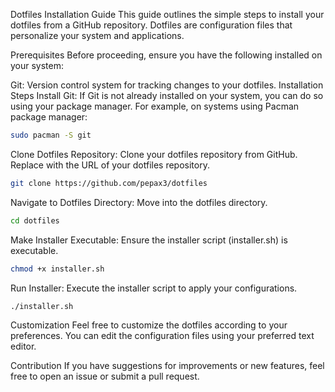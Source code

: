Dotfiles Installation Guide
This guide outlines the simple steps to install your dotfiles from a GitHub repository. Dotfiles are configuration files that personalize your system and applications.

Prerequisites
Before proceeding, ensure you have the following installed on your system:

Git: Version control system for tracking changes to your dotfiles.
Installation Steps
Install Git: If Git is not already installed on your system, you can do so using your package manager. For example, on systems using Pacman package manager:

```bash
sudo pacman -S git
```
Clone Dotfiles Repository: Clone your dotfiles repository from GitHub. Replace <repository-url> with the URL of your dotfiles repository.

```bash
git clone https://github.com/pepax3/dotfiles
```
Navigate to Dotfiles Directory: Move into the dotfiles directory.

```bash
cd dotfiles
```
Make Installer Executable: Ensure the installer script (installer.sh) is executable.

```bash
chmod +x installer.sh
```
Run Installer: Execute the installer script to apply your configurations.

```bash
./installer.sh
```
Customization
Feel free to customize the dotfiles according to your preferences. You can edit the configuration files using your preferred text editor.

Contribution
If you have suggestions for improvements or new features, feel free to open an issue or submit a pull request.
